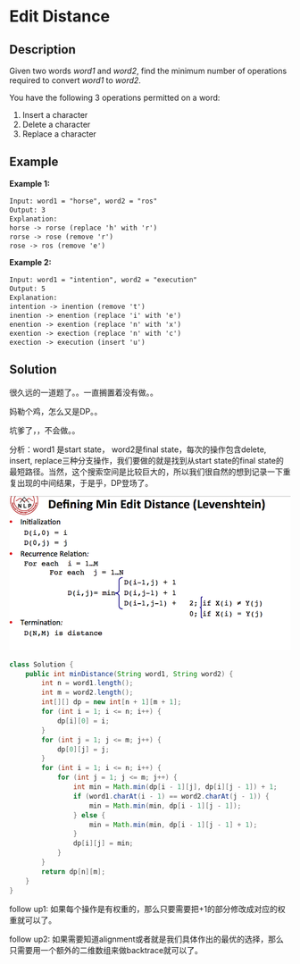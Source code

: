 # Edit Distance

## Description

Given two words _word1_ and _word2_, find the minimum number of operations required to convert _word1_ to _word2_.

You have the following 3 operations permitted on a word:

1. Insert a character
2. Delete a character
3. Replace a character

## Example

**Example 1:**

```text
Input: word1 = "horse", word2 = "ros"
Output: 3
Explanation: 
horse -> rorse (replace 'h' with 'r')
rorse -> rose (remove 'r')
rose -> ros (remove 'e')
```

**Example 2:**

```text
Input: word1 = "intention", word2 = "execution"
Output: 5
Explanation: 
intention -> inention (remove 't')
inention -> enention (replace 'i' with 'e')
enention -> exention (replace 'n' with 'x')
exention -> exection (replace 'n' with 'c')
exection -> execution (insert 'u')
```

## Solution

很久远的一道题了。。一直搁置着没有做。。

妈勒个鸡，怎么又是DP。。

坑爹了，，不会做。。

分析：word1 是start state，  word2是final state，每次的操作包含delete, insert, replace三种分支操作，我们要做的就是找到从start state的final state的最短路径。当然，这个搜索空间是比较巨大的，所以我们很自然的想到记录一下重复出现的中间结果，于是乎，DP登场了。

![](../.gitbook/assets/image.png)

```java
class Solution {
    public int minDistance(String word1, String word2) {
        int n = word1.length();
        int m = word2.length();
        int[][] dp = new int[n + 1][m + 1];
        for (int i = 1; i <= n; i++) {
            dp[i][0] = i;
        }
        for (int j = 1; j <= m; j++) {
            dp[0][j] = j;
        }
        for (int i = 1; i <= n; i++) {
            for (int j = 1; j <= m; j++) {
                int min = Math.min(dp[i - 1][j], dp[i][j - 1]) + 1;
                if (word1.charAt(i - 1) == word2.charAt(j - 1)) {
                    min = Math.min(min, dp[i - 1][j - 1]);
                } else {
                    min = Math.min(min, dp[i - 1][j - 1] + 1);
                }
                dp[i][j] = min;
            }
        }
        return dp[n][m];
    }
}
```

follow up1: 如果每个操作是有权重的，那么只要需要把+1的部分修改成对应的权重就可以了。

follow up2: 如果需要知道alignment或者就是我们具体作出的最优的选择，那么只需要用一个额外的二维数组来做backtrace就可以了。


